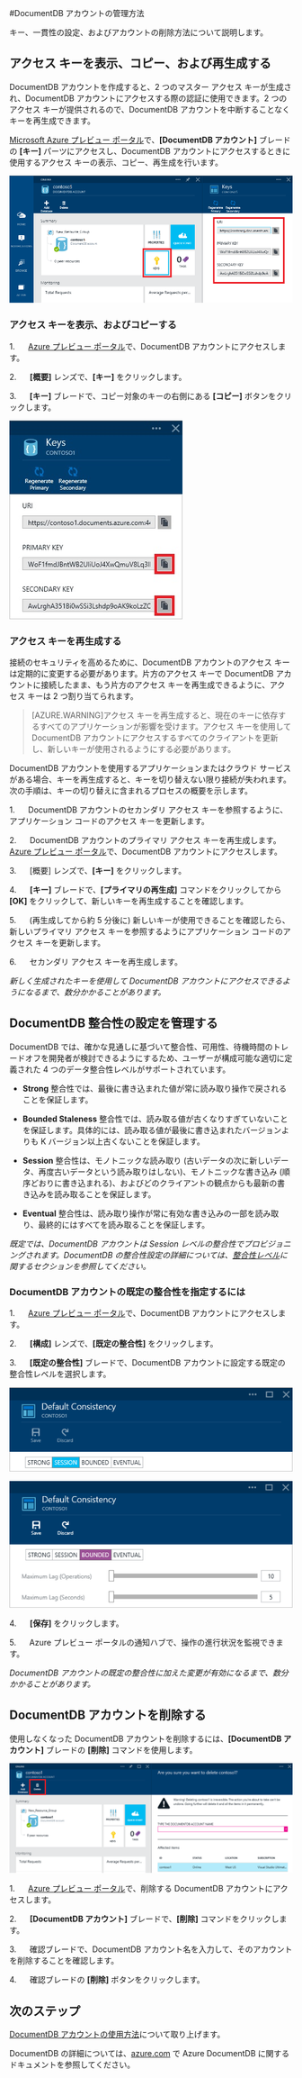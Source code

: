 <properties 
	pageTitle="DocumentDB アカウントの管理 | Microsoft Azure" 
	description="DocumentDB アカウントの管理方法について説明します。" 
	services="documentdb" 
	documentationCenter="" 
	authors="stephbaron" 
	manager="jhubbard" 
	editor="cgronlun"/>

<tags 
	ms.service="documentdb" 
	ms.workload="data-services" 
	ms.tgt_pltfrm="na" 
	ms.devlang="na" 
	ms.topic="article" 
	ms.date="07/28/2015" 
	ms.author="stbaro"/>

#DocumentDB アカウントの管理方法

キー、一貫性の設定、およびアカウントの削除方法について説明します。

## <a id="keys"></a>アクセス キーを表示、コピー、および再生成する
DocumentDB アカウントを作成すると、2 つのマスター アクセス キーが生成され、DocumentDB アカウントにアクセスする際の認証に使用できます。2 つのアクセス キーが提供されるので、DocumentDB アカウントを中断することなくキーを再生成できます。

[Microsoft Azure プレビュー ポータル](https://portal.azure.com/)で、**[DocumentDB アカウント]** ブレードの **[キー]** パーツにアクセスし、DocumentDB アカウントにアクセスするときに使用するアクセス キーの表示、コピー、再生成を行います。

![](media/documentdb-manage-account/keys.png)

### アクセス キーを表示、およびコピーする

1.      [Azure プレビュー ポータル](https://portal.azure.com/)で、DocumentDB アカウントにアクセスします。 

2.      **[概要]** レンズで、**[キー]** をクリックします。

3.      **[キー]** ブレードで、コピー対象のキーの右側にある **[コピー]** ボタンをクリックします。

  ![](./media/documentdb-manage-account/image004.jpg)

### アクセス キーを再生成する

接続のセキュリティを高めるために、DocumentDB アカウントのアクセス キーは定期的に変更する必要があります。片方のアクセス キーで DocumentDB アカウントに接続したまま、もう片方のアクセス キーを再生成できるように、アクセス キーは 2 つ割り当てられます。

> [AZURE.WARNING]アクセス キーを再生成すると、現在のキーに依存するすべてのアプリケーションが影響を受けます。アクセス キーを使用して DocumentDB アカウントにアクセスするすべてのクライアントを更新し、新しいキーが使用されるようにする必要があります。

DocumentDB アカウントを使用するアプリケーションまたはクラウド サービスがある場合、キーを再生成すると、キーを切り替えない限り接続が失われます。次の手順は、キーの切り替えに含まれるプロセスの概要を示します。

1.      DocumentDB アカウントのセカンダリ アクセス キーを参照するように、アプリケーション コードのアクセス キーを更新します。

2.      DocumentDB アカウントのプライマリ アクセス キーを再生成します。[Azure プレビュー ポータル](https://portal.azure.com/)で、DocumentDB アカウントにアクセスします。

3.      [概要] レンズで、**[キー]** をクリックします。

4.      **[キー]** ブレードで、**[プライマリの再生成]** コマンドをクリックしてから **[OK]** をクリックして、新しいキーを再生成することを確認します。

5.      (再生成してから約 5 分後に) 新しいキーが使用できることを確認したら、新しいプライマリ アクセス キーを参照するようにアプリケーション コードのアクセス キーを更新します。

6.      セカンダリ アクセス キーを再生成します。

*新しく生成されたキーを使用して DocumentDB アカウントにアクセスできるようになるまで、数分かかることがあります。*

## <a id="consistency"></a>DocumentDB 整合性の設定を管理する
DocumentDB では、確かな見通しに基づいて整合性、可用性、待機時間のトレードオフを開発者が検討できるようにするため、ユーザーが構成可能な適切に定義された 4 つのデータ整合性レベルがサポートされています。

- **Strong** 整合性では、最後に書き込まれた値が常に読み取り操作で戻されることを保証します。

- **Bounded Staleness** 整合性では、読み取る値が古くなりすぎていないことを保証します。具体的には、読み取る値が最後に書き込まれたバージョンよりも K バージョン以上古くないことを保証します。

- **Session** 整合性は、モノトニックな読み取り (古いデータの次に新しいデータ、再度古いデータという読み取りはしない)、モノトニックな書き込み (順序どおりに書き込まれる)、およびどのクライアントの観点からも最新の書き込みを読み取ることを保証します。

- **Eventual** 整合性は、読み取り操作が常に有効な書き込みの一部を読み取り、最終的にはすべてを読み取ることを保証します。

*既定では、DocumentDB アカウントは Session レベルの整合性でプロビジョニングされます。DocumentDB の整合性設定の詳細については、[整合性レベル](http://go.microsoft.com/fwlink/p/?LinkId=402365)に関するセクションを参照してください。*

### DocumentDB アカウントの既定の整合性を指定するには

1.      [Azure プレビュー ポータル](https://portal.azure.com/)で、DocumentDB アカウントにアクセスします。 

2.      **[構成]** レンズで、**[既定の整合性]** をクリックします。

3.      **[既定の整合性]** ブレードで、DocumentDB アカウントに設定する既定の整合性レベルを選択します。

![](./media/documentdb-manage-account/image005.png)

![](./media/documentdb-manage-account/image006.png)

4.      **[保存]** をクリックします。

5.      Azure プレビュー ポータルの通知ハブで、操作の進行状況を監視できます。

*DocumentDB アカウントの既定の整合性に加えた変更が有効になるまで、数分かかることがあります。*

## <a id="delete"></a>DocumentDB アカウントを削除する
使用しなくなった DocumentDB アカウントを削除するには、**[DocumentDB アカウント]** ブレードの **[削除]** コマンドを使用します。

![](./media/documentdb-manage-account/image009.png)

1.      [Azure プレビュー ポータル](https://portal.azure.com/)で、削除する DocumentDB アカウントにアクセスします。 

2.      **[DocumentDB アカウント]** ブレードで、**[削除]** コマンドをクリックします。

3.      確認ブレードで、DocumentDB アカウント名を入力して、そのアカウントを削除することを確認します。

4.      確認ブレードの **[削除]** ボタンをクリックします。

## <a id="next"></a>次のステップ

[DocumentDB アカウントの使用方法](http://go.microsoft.com/fwlink/p/?LinkId=402364)について取り上げます。

DocumentDB の詳細については、[azure.com](http://go.microsoft.com/fwlink/?LinkID=402319&clcid=0x409) で Azure DocumentDB に関するドキュメントを参照してください。

 
 

<!----HONumber=August15_HO6-->